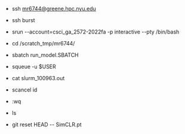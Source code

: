 - ssh mr6744@greene.hpc.nyu.edu
- ssh burst
- srun --account=csci_ga_2572-2022fa -p interactive --pty /bin/bash
- cd /scratch_tmp/mr6744/

- sbatch run_model.SBATCH 
- squeue -u $USER
- cat slurm_100963.out
- scancel id

- :wq
- ls

- git reset HEAD -- SimCLR.pt